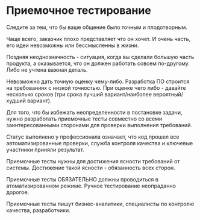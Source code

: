 # Приемочное тестирование

Следите за тем, что бы ваше общение было точным и плодотворным.

Чаще всего, заказчик плохо представляет что он хочет. И очень часть, его идеи невозможны или бессмысленны в жизни.

Поздняя неоднозначность - ситуация, когда вы сделали большую часть продукта, а оказывается, что он должен работать совсем по-другому. Либо не учтена важная деталь.

Невозможно дать точную оценку чему-либо. Разработка ПО строится на требованиях с низкой точностью. При оценке чего либо - давайте несколько сроков (три срока лучший вариант/наиболее вероятный/худший вариант).

Для того, что бы избежать неопределенности в постановке задачи, нужно разработать приемочные тесты совместно со всеми заинтересованными сторонами для проверки выполнения требований.

Статус выполнено у профессионала означает, что код прошел все автоматизированные проверки, служба контроля качества и ключевые участники приняли результат.

Приемочные тесты нужны для достижения ясности требований от системы. Достижение такой ясности - обязанность всех сторон.

Приемочные тесты ОБЯЗАТЕЛЬНО должны проводиться в атоматизированном режиме. Ручное тестирование неопраданно дорогое.

Приемочные тесты пишут бизнес-аналитики, специалисты по контролю качества, разработчики.
